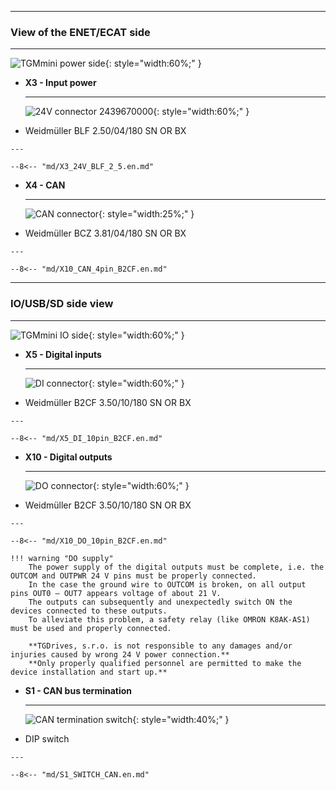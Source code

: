 <!--##Connectors-->
___
### View of the ENET/ECAT side
___

![TGMmini power side](../img/PWRside.png){: style="width:60%;" }


<div class="grid cards" markdown>

-   **X3 - Input power**

    ---
	![24V connector 2439670000](../../../../source/img/2439670000.svg){: style="width:60%;" }

-    Weidmüller BLF 2.50/04/180 SN OR BX

	---

	--8<-- "md/X3_24V_BLF_2_5.en.md"


-   **X4 - CAN**

    ---
	
	![CAN connector](../../../../source/img/1277270000.svg){: style="width:25%;" }

-    Weidmüller BCZ 3.81/04/180 SN OR BX

    ---

	--8<-- "md/X10_CAN_4pin_B2CF.en.md"
	
</div>	

___
### IO/USB/SD side view
___

![TGMmini IO side](../img/IOside.png){: style="width:60%;" }


<div class="grid cards" markdown>

-   **X5 - Digital inputs**

    ---
	
	![DI connector](../../../../source/img/1277310000.svg){: style="width:60%;" }

-    Weidmüller B2CF 3.50/10/180 SN OR BX

    ---

	--8<-- "md/X5_DI_10pin_B2CF.en.md"
	
-   **X10 - Digital outputs**

    ---
	
	![DO connector](../../../../source/img/1277310000.svg){: style="width:60%;" }

-    Weidmüller B2CF 3.50/10/180 SN OR BX

    ---

	--8<-- "md/X10_DO_10pin_B2CF.en.md"
	
	!!! warning "DO supply"
		The power supply of the digital outputs must be complete, i.e. the OUTCOM and OUTPWR 24 V pins must be properly connected.
		In the case the ground wire to OUTCOM is broken, on all output pins OUT0 – OUT7 appears voltage of about 21 V.
		The outputs can subsequently and unexpectedly switch ON the devices connected to these outputs.
		To alleviate this problem, a safety relay (like OMRON K8AK-AS1) must be used and properly connected.
		
		**TGDrives, s.r.o. is not responsible to any damages and/or injuries caused by wrong 24 V power connection.**
		**Only properly qualified personnel are permitted to make the device installation and start up.**
	
-   **S1 - CAN bus termination**

    ---
	
	![CAN termination switch](../../../../source/img/BPA01B.png){: style="width:40%;" }

-    DIP switch

    ---

	--8<-- "md/S1_SWITCH_CAN.en.md"

</div>